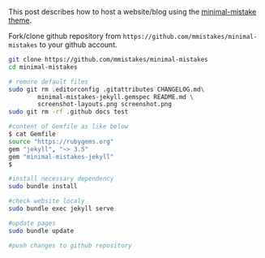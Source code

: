 This post describes how to host a website/blog using the [minimal-mistake theme](https://github.com/mmistakes/minimal-mistakes).



Fork/clone github repository from `https://github.com/mmistakes/minimal-mistakes` to your github account.

```bash
git clone https://github.com/mmistakes/minimal-mistakes
cd minimal-mistakes

# remore default files
sudo git rm .editorconfig .gitattributes CHANGELOG.md\
		minimal-mistakes-jekyll.gemspec README.md \
		screenshot-layouts.png screenshot.png 
sudo git rm -rf .github docs test 

#content of Gemfile as like below
$ cat Gemfile
source "https://rubygems.org"
gem "jekyll", "~> 3.5"
gem "minimal-mistakes-jekyll"
$

#install necessary dependency
sudo bundle install

#check website localy 
sudo bundle exec jekyll serve

#update pages
sudo bundle update

#push changes to github repository  
```

